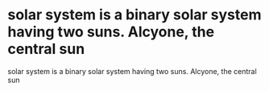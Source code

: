 # solar system is a binary solar system having two suns. Alcyone, the central sun

solar system is a binary solar system having two suns. Alcyone, the central sun